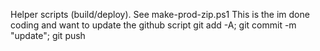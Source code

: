 Helper scripts (build/deploy). See make-prod-zip.ps1
This is the im done coding and want to update the github script
git add -A; git commit -m "update"; git push

